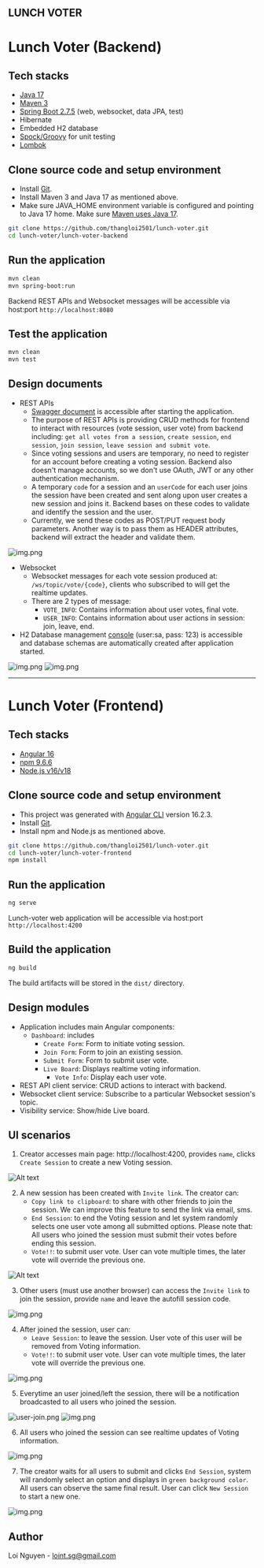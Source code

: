 LUNCH VOTER
---

# Lunch Voter (Backend)

## Tech stacks
- [Java 17](https://www.oracle.com/java/technologies/javase/jdk17-archive-downloads.html)
- [Maven 3](https://maven.apache.org)
- [Spring Boot 2.7.5](https://mvnrepository.com/artifact/org.springframework.boot/spring-boot/2.7.5) (web, websocket, data JPA, test)
- Hibernate
- Embedded H2 database
- [Spock/Groovy](https://spockframework.org/) for unit testing
- [Lombok](https://projectlombok.org/)

## Clone source code and setup environment
- Install [Git](https://git-scm.com/).
- Install Maven 3 and Java 17 as mentioned above.
- Make sure JAVA_HOME environment variable is configured and pointing to Java 17 home. Make sure
  [Maven uses Java 17](https://mkyong.com/maven/maven-error-invalid-target-release-17/).

```bash
git clone https://github.com/thangloi2501/lunch-voter.git
cd lunch-voter/lunch-voter-backend
```

## Run the application
```bash
mvn clean
mvn spring-boot:run
```
Backend REST APIs and Websocket messages will be accessible via host:port `http://localhost:8080`

## Test the application
```bash
mvn clean
mvn test
```

## Design documents
- REST APIs
    - [Swagger document](http://localhost:8080/swagger-ui/) is accessible after starting the application.
    - The purpose of REST APIs is providing CRUD methods for frontend to interact with resources
      (vote session, user vote) from backend including: `get all votes from a session`, `create session`, `end
      session`, `join session`, `leave session and submit vote`.
    - Since voting sessions and users are temporary, no need to register for an account before creating
      a voting session. Backend also doesn't manage accounts, so we don't use OAuth, JWT or any other authentication
      mechanism.
    - A temporary `code` for a session and an `userCode` for each user joins the session have been created
      and sent along upon user creates a new session and joins it. Backend bases on these codes to validate
      and identify the session and the user.
    - Currently, we send these codes as POST/PUT request body parameters. Another way is to
      pass them as HEADER attributes, backend will extract the header and validate them.

![img.png](lunch-voter-backend/swagger-doc.png)

- Websocket
    - Websocket messages for each vote session produced at: `/ws/topic/vote/{code}`, clients who subscribed
      to will get the realtime updates.
    - There are 2 types of message:
        - `VOTE_INFO`: Contains information about user votes, final vote.
        - `USER_INFO`: Contains information about user actions in session: join, leave, end.
- H2 Database management [console](http://localhost:8080/console) (user:sa, pass: 123) is accessible
  and database schemas are automatically created after application started.

![img.png](lunch-voter-backend/db-vote-session.png) ![img.png](lunch-voter-backend/db-user-vote.png)

---

# Lunch Voter (Frontend)

## Tech stacks

- [Angular 16](https://angular.io/)
- [npm 9.6.6](https://www.npmjs.com/)
- [Node.js v16/v18](https://nodejs.org/en)

## Clone source code and setup environment

- This project was generated with [Angular CLI](https://github.com/angular/angular-cli) version 16.2.3.
- Install [Git](https://git-scm.com/).
- Install npm and Node.js as mentioned above.

```bash
git clone https://github.com/thangloi2501/lunch-voter.git
cd lunch-voter/lunch-voter-frontend
npm install
```

## Run the application

```bash
ng serve
```

Lunch-voter web application will be accessible via host:port `http://localhost:4200`

## Build the application

```bash
ng build
```

The build artifacts will be stored in the `dist/` directory.

## Design modules

- Application includes main Angular components:
    - `Dashboard`: includes
        - `Create Form`: Form to initiate voting session.
        - `Join Form`: Form to join an existing session.
        - `Submit Form`: Form to submit user vote.
        - `Live Board`: Displays realtime voting information.
            - `Vote Info`: Display each user vote.
- REST API client service: CRUD actions to interact with backend.
- Websocket client service: Subscribe to a particular Websocket session's topic.
- Visibility service: Show/hide Live board.

## UI scenarios

1. Creator accesses main page: http://localhost:4200, provides `name`, clicks `Create Session` to create a new Voting session.

![Alt text](lunch-voter-frontend/create-form.png)

2. A new session has been created with `Invite link`. The creator can:
    - `Copy link to clipboard`: to share with other friends to join the session. We can improve
      this feature to send the link via email, sms.
    - `End Session`: to end the Voting session and let system randomly selects one user vote among
      all submitted options. Please note that: All users who joined the session must submit their votes
      before ending this session.
    - `Vote!!`: to submit user vote. User can vote multiple times, the later vote will override the
      previous one.

![Alt text](lunch-voter-frontend/create-form-done.png)

3. Other users (must use another browser) can access the `Invite link` to join the session, provide `name` and leave the autofill
   session code.

![img.png](lunch-voter-frontend/join-form.png)

4. After joined the session, user can:
    - `Leave Session`: to leave the session. User vote of this user will be removed from Voting information.
    - `Vote!!`: to submit user vote. User can vote multiple times, the later vote will override the previous one.

![img.png](lunch-voter-frontend/join-form-done.png)

5. Everytime an user joined/left the session, there will be a notification broadcasted to all users
   who joined the session.

![user-join.png](lunch-voter-frontend/user-join.png)
![img.png](lunch-voter-frontend/user-left.png)

6. All users who joined the session can see realtime updates of Voting information.

![img.png](lunch-voter-frontend/voting-information.png)

7. The creator waits for all users to submit and clicks `End Session`, system will randomly select an option
   and displays in `green background color`. All users can observe the same final result.
   User can click `New Session` to start a new one.

![img.png](lunch-voter-frontend/end.png)

## Author

Loi Nguyen - loint.sg@gmail.com
